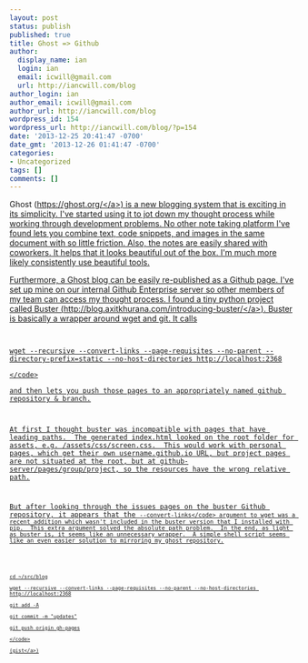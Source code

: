 ```yaml
---
layout: post
status: publish
published: true
title: Ghost => Github
author:
  display_name: ian
  login: ian
  email: icwill@gmail.com
  url: http://iancwill.com/blog
author_login: ian
author_email: icwill@gmail.com
author_url: http://iancwill.com/blog
wordpress_id: 154
wordpress_url: http://iancwill.com/blog/?p=154
date: '2013-12-25 20:41:47 -0700'
date_gmt: '2013-12-26 01:41:47 -0700'
categories:
- Uncategorized
tags: []
comments: []
---
```

<p>Ghost (<a href="https:&#47;&#47;ghost.org">https:&#47;&#47;ghost.org&#47;<&#47;a>) is a new blogging system that is exciting in its simplicity.  I've started using it to jot down my thought process while working through development problems.  No other note taking platform I've found lets you combine text, code snippets, and images in the same document with so little friction.  Also, the notes are easily shared with coworkers.  It helps that it looks beautiful out of the box.  I'm much more likely consistently use beautiful tools.</p>
<p>Furthermore, a Ghost blog can be easily re-published as a Github page.  I've set up mine on our internal Github Enterprise server so other members of my team can access my thought process.  I found a tiny python project called Buster (<a href="http:&#47;&#47;blog.axitkhurana.com&#47;introducing-buster&#47;">http:&#47;&#47;blog.axitkhurana.com&#47;introducing-buster&#47;<&#47;a>).  Buster is basically a wrapper around wget and git.  It calls</p>
<p><code><br />
wget --recursive --convert-links --page-requisites --no-parent --directory-prefix=static --no-host-directories http:&#47;&#47;localhost:2368<br />
<&#47;code><br />
and then lets you push those pages to an appropriately named github repository & branch.</p>
<p>At first I thought buster was incompatible with pages that have leading paths.  The generated index.html looked on the root folder for assets, e.g. &#47;assets&#47;css&#47;screen.css.  This would work with personal pages, which get their own username.github.io URL, but project pages are not situated at the root, but at github-server&#47;pages&#47;group&#47;project, so the resources have the wrong relative path.</p>
<p>But after looking through the issues pages on the buster Github repository, it appears that the <code>--convert-links<&#47;code> argument to wget was a recent addition which wasn't included in the buster version that I installed with pip.  This extra argument solved the absolute path problem.  In the end, as light as buster is, it seems like an unnecessary wrapper.  A simple shell script seems like an even easier solution to mirroring my ghost repository.</p>
<p><code><br />
cd ~&#47;src&#47;blog<br />
wget --recursive --convert-links --page-requisites --no-parent --no-host-directories http:&#47;&#47;localhost:2368<br />
git add -A<br />
git commit -m "updates"<br />
git push origin gh-pages<br />
<&#47;code><br />
(<a href="https:&#47;&#47;gist.github.com&#47;iancw&#47;8128684">gist<&#47;a>)</p>
